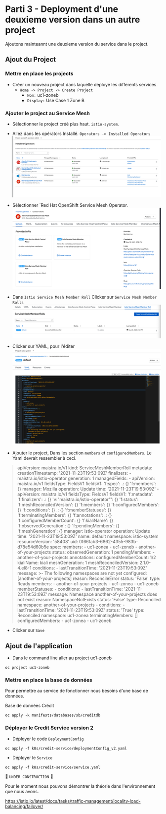 # Parti 3 - Deployment d'une deuxieme version dans un autre project

Ajoutons mainteannt une deuxieme version du service dans le project.


## Ajout du Project

### Mettre en place les projects
* Créer un nouveau project dans laquelle deployé les differents services.
    * `Home -> Project -> Create Project`
        * `Nom:` uc1-zoneb
        * `Display:` Use Case 1 Zone B

### Ajouter le project au Service Mesh

* Sélectionner le project créé plus haut.  `istio-system`.

* Allez dans les opérators Installé. `Operators -> Installed Operators`
![Installed Operators](images/all-operator.png)

* Sélectionner `Red Hat OpenShift Service Mesh Operator.
![ossm-1](images/ossm-1.png)

* Dans `Istio Service Mesh Member Roll` Clicker sur `Service Mesh Member Rolls`
![smmr](images/smmr-default.png)

* Clicker sur YAML, pour l'éditer
![edit-yaml](images/smmr-yaml-edit.png)

* Ajouter le project, Dans les section `members` et `configuredMembers`. Le Yaml devrait ressembler à ceci.
> apiVersion: maistra.io/v1
kind: ServiceMeshMemberRoll
metadata:
  creationTimestamp: '2021-11-23T19:53:09Z'
  finalizers:
    - maistra.io/istio-operator
  generation: 1
  managedFields:
    - apiVersion: maistra.io/v1
      fieldsType: FieldsV1
      fieldsV1:
        'f:spec':
          .: {}
          'f:members': {}
      manager: Mozilla
      operation: Update
      time: '2021-11-23T19:53:09Z'
    - apiVersion: maistra.io/v1
      fieldsType: FieldsV1
      fieldsV1:
        'f:metadata':
          'f:finalizers':
            .: {}
            'v:"maistra.io/istio-operator"': {}
        'f:status':
          'f:meshReconciledVersion': {}
          'f:members': {}
          'f:configuredMembers': {}
          'f:conditions': {}
          .: {}
          'f:memberStatuses': {}
          'f:terminatingMembers': {}
          'f:annotations':
            .: {}
            'f:configuredMemberCount': {}
            'f:kialiName': {}
          'f:observedGeneration': {}
          'f:pendingMembers': {}
          'f:meshGeneration': {}
      manager: istio-operator
      operation: Update
      time: '2021-11-23T19:53:09Z'
  name: default
  namespace: istio-system
  resourceVersion: '58408'
  uid: 0f66fab3-6862-4355-983b-d78e54d60b5e
spec:
  members:
    - uc1-zonea
    - uc1-zoneb
    - another-of-your-projects
status:
  observedGeneration: 1
  pendingMembers:
    - another-of-your-projects
  annotations:
    configuredMemberCount: 1/2
    kialiName: kiali
  meshGeneration: 1
  meshReconciledVersion: 2.1.0-4.el8-1
  conditions:
    - lastTransitionTime: '2021-11-23T19:53:09Z'
      message: >-
        The following namespaces are not yet configured:
        [another-of-your-projects]
      reason: ReconcileError
      status: 'False'
      type: Ready
  members:
    - another-of-your-projects
    - uc1-zonea
    - uc1-zoneb
  memberStatuses:
    - conditions:
        - lastTransitionTime: '2021-11-23T19:53:09Z'
          message: Namespace another-of-your-projects does not exist
          reason: NamespaceNotExists
          status: 'False'
          type: Reconciled
      namespace: another-of-your-projects
    - conditions:
        - lastTransitionTime: '2021-11-23T19:53:09Z'
          status: 'True'
          type: Reconciled
      namespace: uc1-zonea
  terminatingMembers: []
  configuredMembers:
    - uc1-zonea
    - uc1-zoneb


* Clicker sur `Save`

## Ajout de l'application

* Dans le command line aller au project uc1-zoneb
```
oc project uc1-zoneb
```

### Mettre en place la base de données

Pour permettre au service de fonctionner nous besoins d'une base de données.

Base de données Crédit
```
oc apply -k manifests/databases/sb/creditdb
```

### Déployer le Credit Service version 2

* Déployer le code `DeploymentConfig` 
```
oc apply -f k8s/credit-service/deploymentConfig_v2.yaml
```
* Déployer le `Service`
 ```
 oc apply -f k8s/credit-service/service.yaml
 ```

:construction: `UNDER CONSTRUCTION` :construction:

Pour le moment nous pouvons démontrer la théorie dans l'environnement que nous avons.

https://istio.io/latest/docs/tasks/traffic-management/locality-load-balancing/failover/